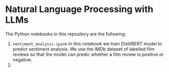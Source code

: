 # Natural Language Processing with LLMs

The Python notebooks in this repository are the following:

 1) `sentiment_analysis.ipynb` In this notebook we train DistilBERT model to predict sentiment analysis. We use the IMDb dataset of labelled film reviews so that the model can predic whether a film review is positive or negative.
 2) 
